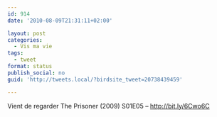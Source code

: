 ```yaml
---
id: 914
date: '2010-08-09T21:31:11+02:00'

layout: post
categories:
  - Vis ma vie
tags:
  - tweet
format: status
publish_social: no
guid: 'http://tweets.local/?birdsite_tweet=20738439459'

---
```


Vient de regarder The Prisoner (2009) S01E05 – http://bit.ly/6Cwo6C